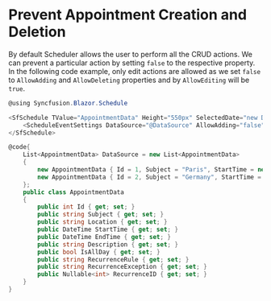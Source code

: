 # Prevent Appointment Creation and Deletion

By default Scheduler allows the user to perform all the CRUD actions. We can prevent a particular action by setting `false` to the respective property. In the following code example, only edit actions are allowed as we set `false` to `AllowAdding` and `AllowDeleting` properties and by `AllowEditing` will be `true`.

```csharp
@using Syncfusion.Blazor.Schedule

<SfSchedule TValue="AppointmentData" Height="550px" SelectedDate="new DateTime(2020, 2, 11)">
    <ScheduleEventSettings DataSource="@DataSource" AllowAdding="false" AllowDeleting="false"></ScheduleEventSettings>
</SfSchedule>

@code{
    List<AppointmentData> DataSource = new List<AppointmentData>
    {
        new AppointmentData { Id = 1, Subject = "Paris", StartTime = new DateTime(2020, 2, 11, 10, 0, 0) , EndTime = new DateTime(2020, 2, 11, 12, 0, 0) },
        new AppointmentData { Id = 2, Subject = "Germany", StartTime = new DateTime(2020, 2, 13, 10, 0, 0) , EndTime = new DateTime(2020, 2, 13, 12, 0, 0) }
    };
    public class AppointmentData
    {
        public int Id { get; set; }
        public string Subject { get; set; }
        public string Location { get; set; }
        public DateTime StartTime { get; set; }
        public DateTime EndTime { get; set; }
        public string Description { get; set; }
        public bool IsAllDay { get; set; }
        public string RecurrenceRule { get; set; }
        public string RecurrenceException { get; set; }
        public Nullable<int> RecurrenceID { get; set; }
    }
}
```